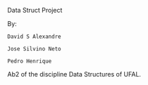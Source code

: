 Data Struct Project

By: 

    David S Alexandre

    Jose Silvino Neto
    
    Pedro Henrique
    
    
 Ab2 of the discipline Data Structures of UFAL.

